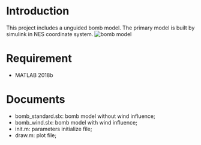 # Introduction
This project includes a unguided bomb model. The primary model is built by simulink in 
NES coordinate system. 
![bomb model](https://gitee.com/yangshengqi/Shot/raw/master/img/bomb_model.PNG)

# Requirement
* MATLAB 2018b 

# Documents
* bomb_standard.slx: bomb model without wind influence;
* bomb_wind.slx: bomb model with wind influence;
* init.m: parameters initialize file;
* draw.m: plot file;

